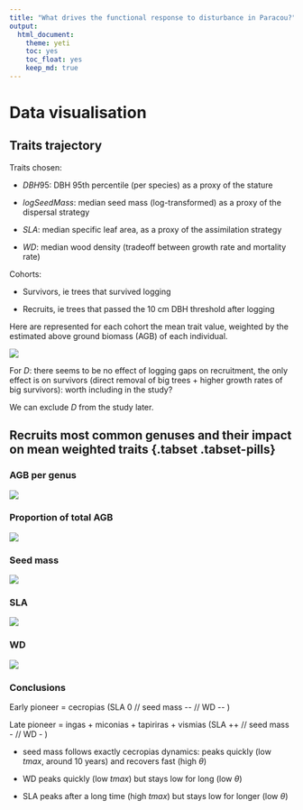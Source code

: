 ```yaml
---
title: "What drives the functional response to disturbance in Paracou?"
output: 
  html_document:
    theme: yeti
    toc: yes
    toc_float: yes
    keep_md: true
---
```




# Data visualisation



## Traits trajectory 

Traits chosen: 

- $DBH95$: DBH 95th percentile (per species) as a proxy of the stature

- $logSeedMass$: median seed mass (log-transformed) as a proxy of the dispersal strategy

- $SLA$: median specific leaf area, as a proxy of the assimilation strategy

- $WD$: median wood density (tradeoff between growth rate and mortality rate)

Cohorts: 

- Survivors, ie trees that survived logging

- Recruits, ie trees that passed the 10 cm DBH threshold after logging

Here are represented for each cohort the mean trait value, weighted by the estimated above ground biomass (AGB) of each individual.

![](main_prcFuncTr_files/figure-html/recr_traj-1.png)<!-- -->

For $D$: there seems to be no effect of logging gaps on recruitment, the only effect is on survivors (direct removal of big trees + higher growth rates of big survivors): worth including in the study? 

We can exclude $D$ from the study later. 


## Recruits most common genuses and their impact on mean weighted traits {.tabset .tabset-pills}

### AGB per genus

![](main_prcFuncTr_files/figure-html/unnamed-chunk-1-1.png)<!-- -->

### Proportion of total AGB 

![](main_prcFuncTr_files/figure-html/unnamed-chunk-2-1.png)<!-- -->

### Seed mass

![](main_prcFuncTr_files/figure-html/unnamed-chunk-3-1.png)<!-- -->

### SLA

![](main_prcFuncTr_files/figure-html/unnamed-chunk-4-1.png)<!-- -->



### WD

![](main_prcFuncTr_files/figure-html/unnamed-chunk-5-1.png)<!-- -->

### Conclusions 

Early pioneer = cecropias (SLA 0 // seed mass -- // WD -- )

Late pioneer = ingas + miconias + tapiriras + vismias (SLA ++ // seed mass - // WD - )

- seed mass follows exactly cecropias dynamics: peaks quickly (low $tmax$, around 10 years) and recovers fast (high $\theta$)

- WD peaks quickly (low $tmax$) but stays low for long (low $\theta$)

- SLA peaks after a long time (high $tmax$) but stays low for longer (low $\theta$)
